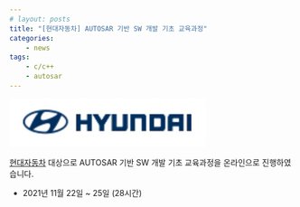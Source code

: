 ```yaml
---
# layout: posts
title: "[현대자동차] AUTOSAR 기반 SW 개발 기초 교육과정"
categories: 
    - news
tags: 
    - c/c++
    - autosar
---
```


![hyundai logo](/assets/img/post/hyundai_logo.png)

[현대자동차](https://www.hyundai.com/) 대상으로 AUTOSAR 기반 SW 개발 기초 교육과정을 온라인으로 진행하였습니다.

- 2021년 11월 22일 ~ 25일 (28시간)




